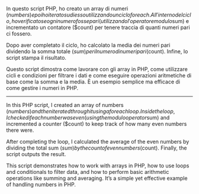 

In questo script PHP, ho creato un array di numeri ($numbers) e poi ho iterato su di esso utilizzando un ciclo foreach. All'interno del ciclo, ho verificato se ogni numero fosse pari (utilizzando l'operatore modulo %). Se il numero era pari, l'ho aggiunto a un totale progressivo ($sum) e incrementato un contatore ($count) per tenere traccia di quanti numeri pari ci fossero.

Dopo aver completato il ciclo, ho calcolato la media dei numeri pari dividendo la somma totale ($sum) per il numero di numeri pari ($count). Infine, lo script stampa il risultato.

Questo script dimostra come lavorare con gli array in PHP, come utilizzare cicli e condizioni per filtrare i dati e come eseguire operazioni aritmetiche di base come la somma e la media. È un esempio semplice ma efficace di come gestire i numeri in PHP.


--------------------------------------------------------------------------------------------------------------------------------------------------------------------------------------------
In this PHP script, I created an array of numbers ($numbers) and then iterated through it using a foreach loop. Inside the loop, I checked if each number was even (using the modulo operator %). If the number was even, I added it to a running total ($sum) and incremented a counter ($count) to keep track of how many even numbers there were.

After completing the loop, I calculated the average of the even numbers by dividing the total sum ($sum) by the count of even numbers ($count). Finally, the script outputs the result.

This script demonstrates how to work with arrays in PHP, how to use loops and conditionals to filter data, and how to perform basic arithmetic operations like summing and averaging. It’s a simple yet effective example of handling numbers in PHP.
